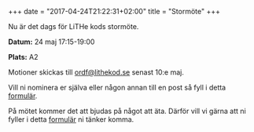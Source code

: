 +++
date = "2017-04-24T21:22:31+02:00"
title = "Stormöte"
+++

Nu är det dags för LiTHe kods stormöte.

**Datum:** 24 maj 17:15-19:00

**Plats:** A2

Motioner skickas till ordf@lithekod.se senast 10:e maj.

Vill ni nominera er själva eller någon annan till en post så fyll i detta [formulär](https://goo.gl/forms/Ylk7htW2iiCGeRj72).

På mötet kommer det att bjudas på något att äta. Därför vill vi gärna att ni fyller i detta [formulär](https://goo.gl/forms/0pumZjOU1vQMLcx33) ni tänker komma.


